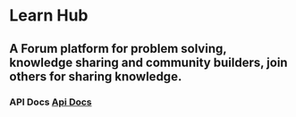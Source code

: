 # Learn Hub 
## A Forum platform for problem solving, knowledge sharing and community builders, join others for sharing knowledge.

### API Docs [Api Docs](https://learn-hub-backend-api.onrender.com/api/docs)
